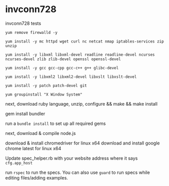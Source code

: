 # invconn728
invconn728 tests

`yum remove firewalld -y`

`yum install -y mc httpd wget curl nc netcat nmap iptables-services zip unzip`

`yum install -y libxml libxml-devel readline readline-devel ncurses ncurses-devel zlib zlib-devel openssl openssl-devel`

`yum install -y gcc gcc-cpp gcc-c++ g++ glibc-devel`

`yum install -y libxml2 libxml2-devel libxslt libxslt-devel`

`yum install -y patch patch-devel git`

`yum groupinstall "X Window System"`

next, download ruby language, unzip, configure && make && make install

gem install bundler

run a `bundle install` to set up all required gems

next, download & compile node.js

download & install chromedriver for linux x64
download and install google chrome latest for linux x64

Update spec_helper.rb with your website address where it says `cfg.app_host`

run `rspec` to run the specs. You can also use `guard` to run specs while editing files/adding examples.
